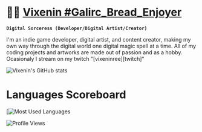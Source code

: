 # :garlic::baguette_bread: [Vixenin #Galirc_Bread_Enjoyer](https://linktr.ee/Vixenin)

**`Digital Sorceress (Developer/Digital Artist/Creator)`**

I'm an indie game developer, digital artist, and content creator, making my own way through the digital world one digital magic spell at a time. All of my coding projects and artworks are made out of passion and as a hobby. Ocasionaly I stream on my twitch "[vixeninree][twitch]" 

![Vixenin's GitHub stats](https://github-readme-stats.vercel.app/api?username=vixenin&theme=tokyonight&show_icons=true)

# Languages Scoreboard

[![Most Used Languages](https://github-readme-stats.vercel.app/api/top-langs/?username=vixenin&theme=tokyonight&layout=compact&langs_count=8)

![Profile Views](https://komarev.com/ghpvc/?username=vixenin&color=grey)
